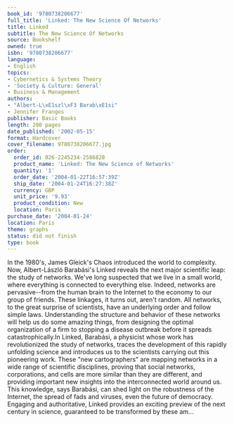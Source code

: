 ```yaml
---
book_id: '9780738206677'
full_title: 'Linked: The New Science Of Networks'
title: Linked
subtitle: The New Science Of Networks
source: Bookshelf
owned: true
isbn: '9780738206677'
language:
- English
topics:
- Cybernetics & Systems Theory
- 'Society & Culture: General'
- Business & Management
authors:
- "Albert-L\xE1szl\xF3 Barab\xE1si"
- Jennifer Frangos
publisher: Basic Books
length: 280 pages
date_published: '2002-05-15'
format: Hardcover
cover_filename: 9780738206677.jpg
order:
  order_id: 026-2245234-2586828
  product_name: 'Linked: The New Science of Networks'
  quantity: '1'
  order_date: '2004-01-22T16:57:39Z'
  ship_date: '2004-01-24T16:27:38Z'
  currency: GBP
  unit_price: '9.93'
  product_condition: New
  location: Paris
purchase_date: '2004-01-24'
location: Paris
theme: graphs
status: did not finish
type: book
---
```

In the 1980's, James Gleick's Chaos introduced the world to complexity. Now, Albert-László Barabási's Linked reveals the next major scientific leap: the study of networks. We've long suspected that we live in a small world, where everything is connected to everything else. Indeed, networks are pervasive--from the human brain to the Internet to the economy to our group of friends. These linkages, it turns out, aren't random. All networks, to the great surprise of scientists, have an underlying order and follow simple laws. Understanding the structure and behavior of these networks will help us do some amazing things, from designing the optimal organization of a firm to stopping a disease outbreak before it spreads catastrophically.In Linked, Barabási, a physicist whose work has revolutionized the study of networks, traces the development of this rapidly unfolding science and introduces us to the scientists carrying out this pioneering work. These "new cartographers" are mapping networks in a wide range of scientific disciplines, proving that social networks, corporations, and cells are more similar than they are different, and providing important new insights into the interconnected world around us. This knowledge, says Barabási, can shed light on the robustness of the Internet, the spread of fads and viruses, even the future of democracy. Engaging and authoritative, Linked provides an exciting preview of the next century in science, guaranteed to be transformed by these am...
